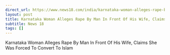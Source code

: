 ```yaml
---
direct_url: https://www.news18.com/india/karnataka-woman-alleges-rape-by-man-in-front-of-his-wife-claims-she-was-forced-to-convert-to-islam-8861140.html
layout: post
title: Karnataka Woman Alleges Rape By Man In Front Of His Wife, Claims She Was Forced To Convert To Islam
subtitle: News 18
tags: []
---
```


Karnataka Woman Alleges Rape By Man In Front Of His Wife, Claims She Was Forced To Convert To Islam
